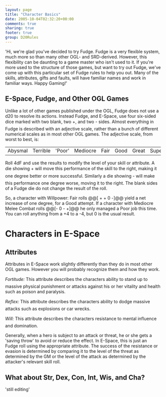 ```yaml
---
layout: page
title: "Character Basics"
date: 2005-10-04T02:32:20+00:00
comments: true
sharing: true
footer: true
group: D20Rules
---
```


'Hi, we're glad you've decided to try Fudge. Fudge is a very flexible system, much more so than many other OGL-  and SRD-derived. However, this flexibility can be daunting to a game master who isn't used to it. If you're more used to the structure of those games, but want to try out Fudge, we've come up with this particular set of Fudge rules to help you out. Many of the skills, attributes, gifts and faults, will have familiar names and work in familiar ways. Happy Gaming!'


## E-Space, Fudge, and Other OGL Games
Unlike a lot of other games published under the OGL, Fudge does not use a d20 to resolve its actions. Instead Fudge, and E-Space, use four six-sided dice marked with two blank, two +, and two - sides. Almost everything in Fudge is described with an adjective scale, rather than a bunch of different numerical scales as in most other OGL games. The adjective scale, from worst to best, is:


<table class='table'><tr>
</tr>
<tr>
  <td>Abysmal</td>
  <td>Terrible</td>
  <td>'Poor'</td>
  <td>Mediocre</td>
  <td>Fair</td>
  <td>Good</td>
  <td>Great</td>
  <td>Superb</td>
  <td>Legendary</td>
</tr>
</table>

Roll 4dF and use the results to modify the level of your skill or attribute. A die showing + will move this performance of the skill to the right, making it one degree better or more successful. Similarly a die showing - will make this performance one degree worse, moving it to the right. The blank sides of a Fudge die do not change the result of the roll.

So, a character with Willpower: Fair rolls @@[ + + 0 -]@@ yield a net increase of one degree, for a Good attempt. If a character with Mediocre Melee Combat rolls @@[- 0 - +]@@ he only managed a Poor job this time. You can roll anything from a +4 to a -4, but 0 is the usual result.


# Characters in E-Space

## Attributes
Attributes in E-Space work slightly differently than they do in most other OGL games. However you will probably recognize them and how they work.


*Fortitude:* This attribute describes the characters ability to stand up to massive physical punishment or attacks against his or her vitality and health such as poison and paralysis.


*Reflex:* This attribute describes the characters ability to dodge massive attacks such as explosions or car wrecks. 


*Will:* This attribute describes the characters resistance to mental influence and domination. 


Generally, when a hero is subject to an attack or threat, he or she gets a 'saving throw' to avoid or reduce the effect. In E-Space, this is just an Fudge roll using the appropriate attribute. The success of the resistance or evasion is determined by comparing it to the level of the threat as determined by the GM or the level of the attack as determined by the attacker's relevant skill roll.

## What about Str, Dex, Con, Int, Wis, and Cha?
'still editing'
